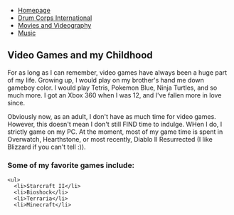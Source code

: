 <html>
  <body>
    <ul>
      <li><a href="README.md">Homepage</a></li>
      <li><a href="Drum_Corps.md">Drum Corps International</a></li>
      <li><a href="Movies.md">Movies and Videography</a></li>
      <li><a href="Music.md">Music</a></li>
    </ul>
    
<h2> Video Games and my Childhood</h2>
    
<p>For as long as I can remember, video games have always been a huge part of my life. Growing
up, I would play on my brother's hand me down gameboy color. I would play Tetris, Pokemon Blue,
Ninja Turtles, and so much more. I got an Xbox 360 when I was 12, and I've fallen more in love
since.</p>
    
    
<p>Obviously now, as an adult, I don't have as much time for video games. However, this doesn't
mean I don't still FIND time to indulge. WHen I do, I strictly game on my PC. At the moment, most
of my game time is spent in Overwatch, Hearthstone, or most recently, Diablo II Resurrected (I
like Blizzard if you can't tell :)).</p>
   
<h3> Some of my favorite games include:</h3>
    
    <ul>
      <li>Starcraft II</li>
      <li>Bioshock</li>
      <li>Terraria</li>
      <li>Minecraft</li>
      
      
    
    
    
